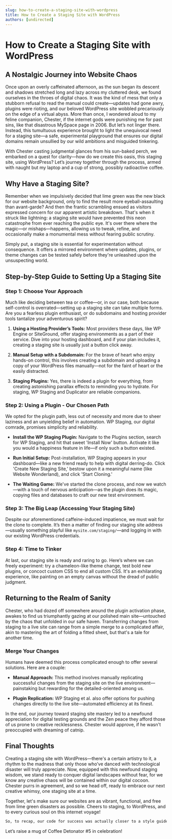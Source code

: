 ```yaml
---
slug: how-to-create-a-staging-site-with-wordpress
title: How to Create a Staging Site with WordPress
authors: [undirected]
---
```



# How to Create a Staging Site with WordPress

## A Nostalgic Journey into Website Chaos

Once upon an overly caffeinated afternoon, as the sun began its descent and shadows stretched long and lazy across my cluttered desk, we found ourselves in the throes of digital chaos. It was the kind of mess that only a stubborn refusal to read the manual could create—updates had gone awry, plugins were rioting, and our beloved WordPress site wobbled precariously on the edge of a virtual abyss. More than once, I wondered aloud to my feline companion, Chester, if the internet gods were punishing me for past sins, like that disastrous MySpace page in 2006. But let’s not linger there. Instead, this tumultuous experience brought to light the unequivocal need for a staging site—a safe, experimental playground that ensures our digital domains remain unsullied by our wild ambitions and misguided tinkering.

With Chester casting judgmental glances from his sun-baked perch, we embarked on a quest for clarity—how do we create this oasis, this staging site, using WordPress? Let’s journey together through the process, armed with naught but my laptop and a cup of strong, possibly radioactive coffee.

## Why Have a Staging Site?

Remember when we impulsively decided that lime green was the new black for our website background, only to find the result more eyeball-assaulting than avant-garde? And then the frantic scrambling ensued as visitors expressed concern for our apparent artistic breakdown. That's when it struck like lightning: a staging site would have prevented this neon catastrophe from ever reaching the public eye. It's over there where the magic—or mishaps—happens, allowing us to tweak, refine, and occasionally make a monumental mess without fearing public scrutiny. 

Simply put, a staging site is essential for experimentation without consequence. It offers a mirrored environment where updates, plugins, or theme changes can be tested safely before they're unleashed upon the unsuspecting world.

## Step-by-Step Guide to Setting Up a Staging Site

### Step 1: Choose Your Approach

Much like deciding between tea or coffee—or, in our case, both because self-control is overrated—setting up a staging site can take multiple forms. Are you a fearless plugin enthusiast, or do subdomains and hosting provider tools tantalize your adventurous spirit? 

1. **Using a Hosting Provider’s Tools:** Most providers these days, like WP Engine or SiteGround, offer staging environments as a part of their service. Dive into your hosting dashboard, and if your plan includes it, creating a staging site is usually just a button click away.
   
2. **Manual Setup with a Subdomain:** For the brave of heart who enjoy hands-on control, this involves creating a subdomain and uploading a copy of your WordPress files manually—not for the faint of heart or the easily distracted.

3. **Staging Plugins:** Yes, there is indeed a plugin for everything, from creating astonishing parallax effects to reminding you to hydrate. For staging, WP Staging and Duplicator are reliable companions.

### Step 2: Using a Plugin - Our Chosen Path

We opted for the plugin path, less out of necessity and more due to sheer laziness and an unyielding belief in automation. WP Staging, our digital comrade, promises simplicity and reliability.

- **Install the WP Staging Plugin:** Navigate to the Plugins section, search for WP Staging, and hit that sweet 'Install Now' button. Activate it like you would a happiness feature in life—if only such a button existed.
  
- **Run Initial Setup:** Post-installation, WP Staging appears in your dashboard—like a new friend ready to help with digital derring-do. Click 'Create New Staging Site,' bestow upon it a meaningful name (like Website Wonderland), and click 'Start Cloning.'

- **The Waiting Game:** We've started the clone process, and now we watch—with a touch of nervous anticipation—as the plugin does its magic, copying files and databases to craft our new test environment.

### Step 3: The Big Leap (Accessing Your Staging Site)

Despite our aforementioned caffeine-induced impatience, we must wait for the clone to complete. It’s then a matter of finding our staging site address—usually something playful like `mysite.com/staging/`—and logging in with our existing WordPress credentials.

### Step 4: Time to Tinker

At last, our staging site is ready and raring to go. Here’s where we can freely experiment: try a chameleon-like theme change, test bold new plugins, or concoct custom CSS to end all custom CSS. It's an exhilarating experience, like painting on an empty canvas without the dread of public judgment.

## Returning to the Realm of Sanity

Chester, who had dozed off somewhere around the plugin activation phase, awakes to find us triumphantly gazing at our polished main site—untouched by the chaos that unfolded in our safe haven. Transferring changes from staging to a live site can range from a simple merge to a complicated affair, akin to mastering the art of folding a fitted sheet, but that's a tale for another time.

### Merge Your Changes

Humans have deemed this process complicated enough to offer several solutions. Here are a couple:

- **Manual Approach:** This method involves manually replicating successful changes from the staging site on the live environment—painstaking but rewarding for the detailed-oriented among us.
  
- **Plugin Replication:** WP Staging et al. also offer options for pushing changes directly to the live site—automated efficiency at its finest.

In the end, our journey toward staging site mastery led to a newfound appreciation for digital testing grounds and the Zen peace they afford those of us prone to creative recklessness. Chester would approve, if he wasn't preoccupied with dreaming of catnip.

## Final Thoughts

Creating a staging site with WordPress—there's a certain artistry to it, a rhythm to the madness that only those who’ve danced with technological disaster will truly appreciate. Now, equipped with this newfound staging wisdom, we stand ready to conquer digital landscapes without fear, for we know any creative chaos will be contained within our digital cocoon. Chester purrs in agreement, and so we head off, ready to embrace our next creative whimsy, one staging site at a time.

Together, let's make sure our websites are as vibrant, functional, and free from lime green disasters as possible. Cheers to staging, to WordPress, and to every curious soul on this internet voyage!

```markdown
So, to recap, our code for success was actually closer to a style guide for keeping chaos at bay. Keep experimenting, keep evolving, and may your code always compile—or mostly.
```

Let’s raise a mug of Coffee Detonator #5 in celebration!